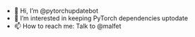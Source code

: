 - 👋 Hi, I’m @pytorchupdatebot
- 👀 I’m interested in keeping PyTorch dependencies uptodate
- 📫 How to reach me: Talk to @malfet
